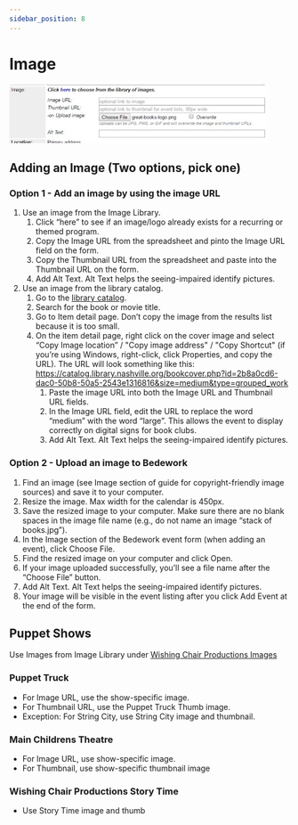 ```yaml
---
sidebar_position: 8
---
```


# Image

![img "choose from library of images"](../../src/img/upload-image.jpg)

## Adding an Image (Two options, pick one)


### Option 1 - Add an image by using the image URL

1.	Use an image from the Image Library.
    1.	Click “here” to see if an image/logo already exists for a recurring or themed program.
    1. Copy the Image URL from the spreadsheet and pinto the Image URL field on the form.
    1. Copy the Thumbnail URL from the spreadsheet and paste into the Thumbnail URL on the form.
    1. Add Alt Text. Alt Text helps the seeing-impaired identify pictures.
1. Use an image from the library catalog.
    1. Go to the [library catalog](https://catalog.library.nashville.org).
    1.	Search for the book or movie title.
    1.	Go to Item detail page. Don’t copy the image from the results list because it is too small.
    1.	On the item detail page, right click on the cover image and select “Copy Image location” / "Copy image address" / "Copy Shortcut" (if you’re using Windows, right-click, click Properties, and copy the URL). The URL will look something like this: https://catalog.library.nashville.org/bookcover.php?id=2b8a0cd6-dac0-50b8-50a5-2543e1316816&size=medium&type=grouped_work
        1.	Paste the image URL into both the Image URL and Thumbnail URL fields.
        1.	In the Image URL field, edit the URL to replace the word “medium” with the word “large”. This allows the event to display correctly on digital signs for book clubs.
        1.	Add Alt Text. Alt Text helps the seeing-impaired identify pictures.

### Option 2 - Upload an image to Bedework

1.	Find an image (see Image section of guide for copyright-friendly image sources) and save it to your computer.
1.	Resize the image. Max width for the calendar is 450px.
1.	Save the resized image to your computer. Make sure there are no blank spaces in the image file name (e.g., do not name an image “stack of books.jpg”).
1.	In the Image section of the Bedework event form (when adding an event), click Choose File.
1.	Find the resized image on your computer and click Open.
1.	If your image uploaded successfully, you’ll see a file name after the “Choose File” button.
1.	Add Alt Text. Alt Text helps the seeing-impaired identify pictures.
1.	Your image will be visible in the event listing after you click Add Event at the end of the form.
## Puppet Shows
Use Images from Image Library under [Wishing Chair Productions Images](../docs/image-library/wishing-chair-image-library.md)
### Puppet Truck
- For Image URL, use the show-specific image.
- For Thumbnail URL, use the Puppet Truck Thumb image.
- Exception: For String City, use String City image and thumbnail.
### Main Childrens Theatre
- For Image URL, use show-specific image.
- For Thumbnail, use show-specific thumbnail image
### Wishing Chair Productions Story Time
- Use Story Time image and thumb
